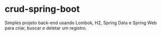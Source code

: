 # crud-spring-boot

Simples projeto back-end usando Lombok, H2, Spring Data e Spring Web para criar, buscar e deletar um registro.
